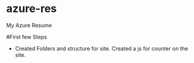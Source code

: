 # azure-res
My Azure Resume

#First few Steps

- Created Folders and structure for site. Created a js for counter on the site.